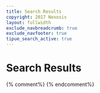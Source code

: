```yaml
---
title: Search Results
copyright: 2017 Nexosis 
layout: fullwidth
exclude_navbreadcrumb: true
exclude_navfooter: true
tipue_search_active: true
---
```


<h1>Search Results</h1>
{% comment%}
<!--
<form action="{{ page.url | relative_url }}">
    <div class="input-group">
    <span class="input-group-addon"><i class="fa fa-search fa-fw"></i></span>
    <input class="form-control" name="q" type="text" placeholder="Search" id="tipue_search_input" pattern=".{3,}" title="At least 3 characters" required>
    </div>
</form>
-->
{% endcomment%}
<div id="tipue_search_content"></div>

<script>
$(document).ready(function() {
  $('#tipue_search_input').tipuesearch({
      'mode': 'static',
      'show': 10,
      'minimumLength': 3,
      'debug': false,
      'highlightTerms': true,
      'showURL': false,
      'highlightTerms': true
    });
});
</script>